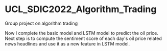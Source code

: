 # UCL_SDIC2022_Algorithm_Trading
Group project on algorithm trading

Now I complete the basic model and LSTM model to predict the oil price. Next step is to compute the sentiment score of each day's oil price related news headlines and use it as a new feature in LSTM model.
